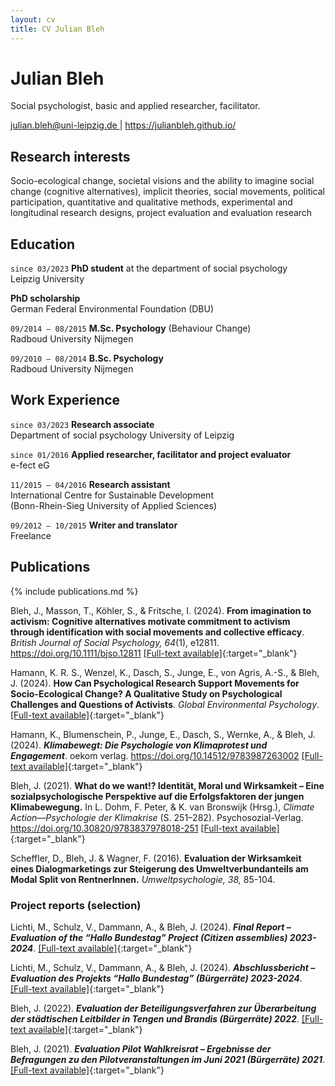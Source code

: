 ```yaml
---
layout: cv
title: CV Julian Bleh
---
```


# Julian Bleh

Social psychologist, basic and applied researcher, facilitator.

<div id="webaddress">
<a href="julian.bleh@uni-leipzig.de"> julian.bleh@uni-leipzig.de </a>
| <a href="https://julianbleh.github.io/ "> https://julianbleh.github.io/</a>
</div>


## Research interests

Socio-ecological change, societal visions and the ability to imagine social change (cognitive alternatives), implicit theories, social movements, political participation, quantitative and qualitative methods, experimental and longitudinal research designs, project evaluation and evaluation research


## Education

`since 03/2023`
**PhD student** at the department of social psychology\
Leipzig University

**PhD scholarship**\
German Federal Environmental Foundation (DBU)

`09/2014 – 08/2015` **M.Sc. Psychology** (Behaviour Change)\
Radboud University Nijmegen

`09/2010 – 08/2014` **B.Sc. Psychology**\
Radboud University Nijmegen


## Work Experience
`since 03/2023` **Research associate**\
Department of social psychology University of Leipzig

`since 01/2016` **Applied researcher, facilitator and project evaluator**\
e-fect eG

`11/2015 – 04/2016` **Research assistant**\
International Centre for Sustainable Development\
(Bonn-Rhein-Sieg University of Applied Sciences)

`09/2012 – 10/2015` **Writer and translator**\
Freelance



## Publications

{% include publications.md %}


Bleh, J., Masson, T., Köhler, S., & Fritsche, I. (2024). **From imagination to activism: Cognitive alternatives motivate commitment to activism through identification with social movements and collective efficacy**. *British Journal of Social Psychology, 64*(1), e12811. https://doi.org/10.1111/bjso.12811 [[Full-text available]](https://www.researchgate.net/publication/385877996_From_imagination_to_activism_Cognitive_alternatives_motivate_commitment_to_activism_through_identification_with_social_movements_and_collective_efficacy){:target="_blank"} 

Hamann, K. R. S., Wenzel, K., Dasch, S., Junge, E., von Agris, A.-S., & Bleh, J. (2024). **How Can Psychological Research Support Movements for Socio-Ecological Change? A Qualitative Study on Psychological Challenges and Questions of Activists**. *Global Environmental Psychology*. [[Full-text available]](https://www.researchgate.net/publication/378972004_How_Can_Psychological_Research_Support_Movements_for_Socio-Ecological_Change_A_Qualitative_Study_on_Psychological_Challenges_and_Questions_of_Activists){:target="_blank"}

Hamann, K., Blumenschein, P., Junge, E., Dasch, S., Wernke, A., & Bleh, J. (2024). ***Klimabewegt: Die Psychologie von Klimaprotest und Engagement***. oekom verlag. https://doi.org/10.14512/9783987263002 [[Full-text available]](https://www.oekom.de/buch/klimabewegt-9783987260704){:target="_blank"}

Bleh, J. (2021). **What do we want!? Identität, Moral und Wirksamkeit – Eine sozialpsychologische Perspektive auf die Erfolgsfaktoren der jungen Klimabewegung.** In L. Dohm, F. Peter, & K. van Bronswijk (Hrsg.), *Climate Action—Psychologie der Klimakrise* (S. 251–282). Psychosozial-Verlag. https://doi.org/10.30820/9783837978018-251 [[Full-text available]](https://www.researchgate.net/publication/353947962_What_do_we_want_Identitat_Moral_und_Wirksamkeit_-_Eine_sozialpsychologische_Perspektive_auf_die_Erfolgsfaktoren_der_jungen_Klimabewegung){:target="_blank"}

Scheffler, D., Bleh, J. & Wagner, F. (2016). **Evaluation der Wirksamkeit eines Dialogmarketings zur Steigerung des Umweltverbundanteils am Modal Split von RentnerInnen.** *Umweltpsychologie, 38,* 85-104.


### Project reports (selection)

Lichti, M., Schulz, V., Dammann, A., & Bleh, J. (2024). ***Final Report – Evaluation of the “Hallo Bundestag” Project (Citizen assemblies) 2023-2024***. [[Full-text available]](https://www.researchgate.net/publication/386250755_Final_Report_-_Evaluation_of_the_Hallo_Bundestag_Project_Citizen_assemblies_2023-2024){:target="_blank"}

Lichti, M., Schulz, V., Dammann, A., & Bleh, J. (2024). ***Abschlussbericht – Evaluation des Projekts “Hallo Bundestag” (Bürgerräte) 2023-2024***. [[Full-text available]](https://www.researchgate.net/publication/386250927_Abschlussbericht_-_Evaluation_des_Projekts_Hallo_Bundestag_Burgerrate_2023-2024){:target="_blank"}

Bleh, J. (2022). ***Evaluation der Beteiligungsverfahren zur Überarbeitung der städtischen Leitbilder in Tengen und Brandis (Bürgerräte) 2022***. [[Full-text available]](https://www.researchgate.net/publication/386250845_Evaluation_der_Beteiligungsverfahren_zur_Uberarbeitung_der_stadtischen_Leitbilder_in_Tengen_und_Brandis_Burgerrate_2022){:target="_blank"}

Bleh, J. (2021). ***Evaluation Pilot Wahlkreisrat – Ergebnisse der Befragungen zu den Pilotveranstaltungen im Juni 2021 (Bürgerräte) 2021***. [[Full-text available]](https://www.researchgate.net/publication/386250840_Evaluation_Pilot_Wahlkreisrat_Burgerrate_2021){:target="_blank"}
